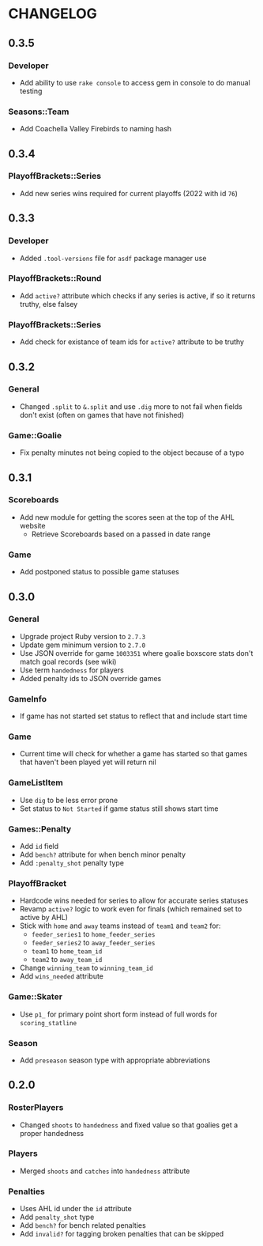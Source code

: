 # CHANGELOG

## 0.3.5

### Developer

- Add ability to use `rake console` to access gem in console to do manual testing

### Seasons::Team

- Add Coachella Valley Firebirds to naming hash

## 0.3.4

### PlayoffBrackets::Series

- Add new series wins required for current playoffs (2022 with id `76`)

## 0.3.3

### Developer

- Added `.tool-versions` file for `asdf` package manager use

### PlayoffBrackets::Round

- Add `active?` attribute which checks if any series is active, if so it returns truthy, else falsey

### PlayoffBrackets::Series

- Add check for existance of team ids for `active?` attribute to be truthy

## 0.3.2

### General

- Changed `.split` to `&.split` and use `.dig` more to not fail when fields don't exist (often on games that have not finished)

### Game::Goalie

- Fix penalty minutes not being copied to the object because of a typo

## 0.3.1

### Scoreboards

- Add new module for getting the scores seen at the top of the AHL website
  - Retrieve Scoreboards based on a passed in date range

### Game

- Add postponed status to possible game statuses

## 0.3.0

### General

- Upgrade project Ruby version to `2.7.3`
- Update gem minimum version to `2.7.0`
- Use JSON override for game `1003351` where goalie boxscore stats don't match goal records (see wiki)
- Use term `handedness` for players
- Added penalty ids to JSON override games

### GameInfo

- If game has not started set status to reflect that and include start time

### Game

- Current time will check for whether a game has started so that games that haven't been played yet will return nil

### GameListItem

- Use `dig` to be less error prone
- Set status to `Not Started` if game status still shows start time

### Games::Penalty

- Add `id` field
- Add `bench?` attribute for when bench minor penalty
- Add `:penalty_shot` penalty type

### PlayoffBracket

- Hardcode wins needed for series to allow for accurate series statuses
- Revamp `active?` logic to work even for finals (which remained set to active by AHL)
- Stick with `home` and `away` teams instead of `team1` and `team2` for:
  - `feeder_series1` to `home_feeder_series`
  - `feeder_series2` to `away_feeder_series`
  - `team1` to `home_team_id`
  - `team2` to `away_team_id`
- Change `winning_team` to `winning_team_id`
- Add `wins_needed` attribute

### Game::Skater

- Use `p1_` for primary point short form instead of full words for `scoring_statline`

### Season

- Add `preseason` season type with appropriate abbreviations

## 0.2.0

### RosterPlayers

- Changed `shoots` to `handedness` and fixed value so that goalies get a proper handedness

### Players

- Merged `shoots` and `catches` into `handedness` attribute

### Penalties

- Uses AHL id under the `id` attribute
- Add `penalty_shot` type
- Add `bench?` for bench related penalties
- Add `invalid?` for tagging broken penalties that can be skipped
